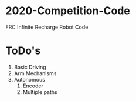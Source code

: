 # 2020-Competition-Code
FRC Infinite Recharge Robot Code
# ToDo's 
1. Basic Driving
2. Arm Mechanisms
3. Autonomous
   1. Encoder
   2. Multiple paths
